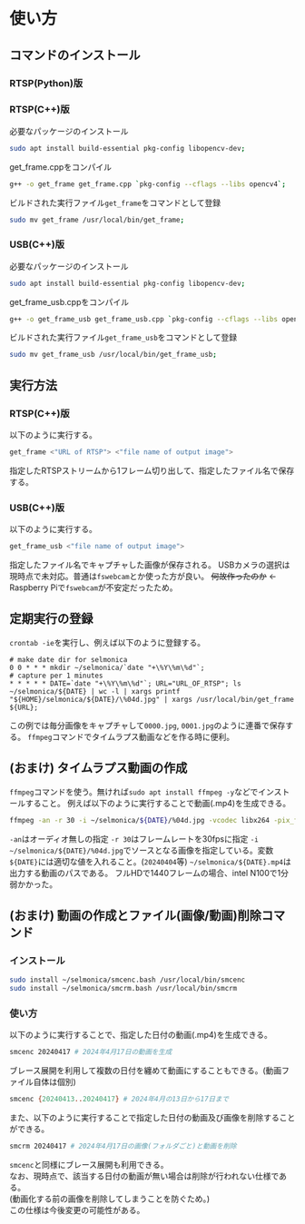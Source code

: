 # 使い方

## コマンドのインストール
### RTSP(Python)版
### RTSP(C++)版
必要なパッケージのインストール
```bash
sudo apt install build-essential pkg-config libopencv-dev;
```
get_frame.cppをコンパイル
```bash
g++ -o get_frame get_frame.cpp `pkg-config --cflags --libs opencv4`;
```
ビルドされた実行ファイル`get_frame`をコマンドとして登録
```bash
sudo mv get_frame /usr/local/bin/get_frame;
```
### USB(C++)版
必要なパッケージのインストール
```bash
sudo apt install build-essential pkg-config libopencv-dev;
```
get_frame_usb.cppをコンパイル
```bash
g++ -o get_frame_usb get_frame_usb.cpp `pkg-config --cflags --libs opencv4`;
```
ビルドされた実行ファイル`get_frame_usb`をコマンドとして登録
```bash
sudo mv get_frame_usb /usr/local/bin/get_frame_usb;
```

## 実行方法

### RTSP(C++)版
以下のように実行する。
```bash
get_frame <"URL of RTSP"> <"file name of output image">
```
指定したRTSPストリームから1フレーム切り出して、指定したファイル名で保存する。
### USB(C++)版
以下のように実行する。
```bash
get_frame_usb <"file name of output image">
```
指定したファイル名でキャプチャした画像が保存される。
USBカメラの選択は現時点で未対応。普通は`fswebcam`とか使った方が良い。
~~何故作ったのか~~ <- Raspberry Piで`fswebcam`が不安定だったため。

## 定期実行の登録
`crontab -ie`を実行し、例えば以下のように登録する。
```crontab
# make date dir for selmonica
0 0 * * * mkdir ~/selmonica/`date "+\%Y\%m\%d"`;
# capture per 1 minutes
* * * * * DATE=`date "+\%Y\%m\%d"`; URL="URL_OF_RTSP"; ls ~/selmonica/${DATE} | wc -l | xargs printf "${HOME}/selmonica/${DATE}/\%04d.jpg" | xargs /usr/local/bin/get_frame ${URL};
```
この例では毎分画像をキャプチャして`0000.jpg`, `0001.jpg`のように連番で保存する。
`ffmpeg`コマンドでタイムラプス動画などを作る時に便利。

## (おまけ) タイムラプス動画の作成
`ffmpeg`コマンドを使う。無ければ`sudo apt install ffmpeg -y`などでインストールすること。
例えば以下のように実行することで動画(.mp4)を生成できる。
```bash
ffmpeg -an -r 30 -i ~/selmonica/${DATE}/%04d.jpg -vcodec libx264 -pix_fmt yuv420p ~/selmonica/${DATE}.mp4;
```
`-an`はオーディオ無しの指定
`-r 30`はフレームレートを30fpsに指定
`-i ~/selmonica/${DATE}/%04d.jpg`でソースとなる画像を指定している。変数`${DATE}`には適切な値を入れること。(`20240404`等)
`~/selmonica/${DATE}.mp4`は出力する動画のパスである。
フルHDで1440フレームの場合、intel N100で1分弱かかった。
## (おまけ) 動画の作成とファイル(画像/動画)削除コマンド
### インストール
```bash
sudo install ~/selmonica/smcenc.bash /usr/local/bin/smcenc
sudo install ~/selmonica/smcrm.bash /usr/local/bin/smcrm
```
### 使い方
以下のように実行することで、指定した日付の動画(.mp4)を生成できる。
```bash
smcenc 20240417 # 2024年4月17日の動画を生成
```
ブレース展開を利用して複数の日付を纏めて動画にすることもできる。(動画ファイル自体は個別)
```bash
smcenc {20240413..20240417} # 2024年4月の13日から17日まで
```
また、以下のように実行することで指定した日付の動画及び画像を削除することができる。
```bash
smcrm 20240417 # 2024年4月17日の画像(フォルダごと)と動画を削除
```
`smcenc`と同様にブレース展開も利用できる。  
なお、現時点で、該当する日付の動画が無い場合は削除が行われない仕様である。  
(動画化する前の画像を削除してしまうことを防ぐため。)  
この仕様は今後変更の可能性がある。
